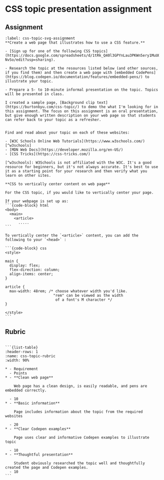# CSS topic presentation assignment

## Assignment

```{exercise}
:label: css-topic-svg-assignment
**Create a web page that illustrates how to use a CSS feature.**

- [Sign up for one of the following CSS topics](https://docs.google.com/spreadsheets/d/1tRk_Q40l3GPYnLau3PKWn5ery1MuUOup3e1WEX-NvSo/edit?usp=sharing).

- Research the topic at the resources listed below (and other sources, if you find them) and then create a web page with [embedded CodePens](https://blog.codepen.io/documentation/features/embedded-pens/) to illustrate your topic.

- Prepare a 5- to 10-minute informal presentation on the topic. Topics will be presented in class.

I created a sample page, [Background clip text](https://burtonbyu.com/css-topic/) to demo the what I'm looking for in this assignment. The focus on this assignment is an oral presentation, but give enough written description on your web page so that students can refer back to your topic as a refresher.


Find and read about your topic on each of these websites:

- [W3C Schools Online Web Tutorials](https://www.w3schools.com/)[^w3schools]
- [MDN Web Docs](https://developer.mozilla.org/en-US/)
- [CSS Tricks](https://css-tricks.com/)

[^w3schools]: W3Schools is not affiliated with the W3C. It's a good resource for beginners, but it's not always accurate. It's best to use it as a starting point for your research and then verify what you learn on other sites.
```

````{tip}
**CSS to vertically center content on web page**

For the CSS topic, if you would like to vertically center your page.

If your webpage is set up as:
```{code-block} html
<body>
  <main>
    <article>
      .....
```

To vertically center the `<article>` content, you can add the following to your `<head>` :

```{code-block} css
<style>

main {
  display: flex;
  flex-direction: column;
  align-items: center;
}

article {
  max-width: 48rem; /* choose whatever width you'd like.
                      "rem" can be viewed as the width
                       of a font's M character */
}

</style>
```
````

## Rubric

````{admonition} Rubric

```{list-table}
:header-rows: 1
:name: css-topic-rubric
:width: 90%

* - Requirement
  - Points
* - **Clean web page**

    Web page has a clean design, is easily readable, and pens are embedded correctly.

  - 10
* - **Basic information**

    Page includes information about the topic from the required websites

  - 20
* - **Clear Codepen examples**

    Page uses clear and informative Codepen examples to illustrate topic

  - 10
* - **Thoughtful presentation**

    Student obviously researched the topic well and thoughtfully created the page and Codepen examples.
  - 10
```

````
